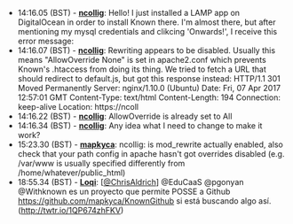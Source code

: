 * <a id="14:16.05">14:16.05 (BST)</a> - __[ncollig](https://github.com/ncollig)__: Hello! I just installed a LAMP app on DigitalOcean in order to install Known there. I'm almost there, but after mentioning my mysql credentials and clikcing 'Onwards!', I receive this error message:
* <a id="14:16.07">14:16.07 (BST)</a> - __[ncollig](https://github.com/ncollig)__: Rewriting appears to be disabled. Usually this means "AllowOverride None" is set in apache2.conf which prevents Known's .htaccess from doing its thing. We tried to fetch a URL that should redirect to default.js, but got this response instead:  HTTP/1.1 301 Moved Permanently Server: nginx/1.10.0 (Ubuntu) Date: Fri, 07 Apr 2017 12:57:01 GMT Content-Type: text/html Content-Length: 194 Connection: keep-alive Location: https://ncoll
* <a id="14:16.22">14:16.22 (BST)</a> - __[ncollig](https://github.com/ncollig)__: AllowOverride is already set to All
* <a id="14:16.34">14:16.34 (BST)</a> - __[ncollig](https://github.com/ncollig)__: Any idea what I need to change to make it work?
* <a id="15:23.30">15:23.30 (BST)</a> - __[mapkyca](https://github.com/mapkyca)__: ncollig: is mod_rewrite actually enabled, also check that your path config in apache hasn't got overrides disabled (e.g. /var/www is usually specified differently from /home/whatever/public_html)
* <a id="18:55.34">18:55.34 (BST)</a> - __[Loqi](https://github.com/Loqi)__: [<a href="https://twitter.com/ChrisAldrich">@ChrisAldrich</a>] @EduCaaS @pgonyan @Withknown es un proyecto que permite POSSE a Github https://github.com/mapkyca/KnownGithub si está buscando algo así. (http://twtr.io/1QP674zhFKV)
